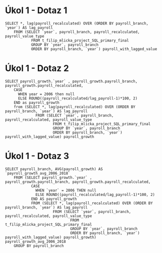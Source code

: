# Úkol 1 - Dotaz 1

    SELECT *, lag(payroll_recalculated) OVER (ORDER BY payroll_branch, `year`) AS lag_payroll
        FROM (SELECT `year`, payroll_branch, payroll_recalculated, payroll_value_type
                FROM t_filip_mlicka_project_SQL_primary_final
                GROUP BY `year`, payroll_branch 
                ORDER BY payroll_branch, `year`) payroll_with_lagged_value
                
# Úkol 1 - Dotaz 2

    SELECT payroll_growth.`year` , payroll_growth.payroll_branch, payroll_growth.payroll_recalculated,
        CASE
          WHEN year = 2006 then null
          ELSE ROUND((payroll_recalculated/lag_payroll-1)*100, 2)
        END as payroll_growth
        from (SELECT *, lag(payroll_recalculated) OVER (ORDER BY payroll_branch, `year`) AS lag_payroll
                  FROM (SELECT `year`, payroll_branch, payroll_recalculated, payroll_value_type
                          FROM t_filip_mlicka_project_SQL_primary_final
                          GROUP BY `year`, payroll_branch 
                          ORDER BY payroll_branch, `year`) payroll_with_lagged_value) payroll_growth

# Úkol 1 - Dotaz 3

    SELECT payroll_branch, AVG(payroll_growth) AS `payroll_growth_avg_2006_2018`
        FROM (SELECT payroll_growth.`year` , payroll_growth.payroll_branch, payroll_growth.payroll_recalculated,
                CASE
                  WHEN `year` = 2006 THEN null
                  ELSE ROUND((payroll_recalculated/lag_payroll-1)*100, 2)
                END AS payroll_growth
                FROM (SELECT *, lag(payroll_recalculated) OVER (ORDER BY payroll_branch, `year`) AS lag_payroll
                          FROM (SELECT `year`, payroll_branch, payroll_recalculated, payroll_value_type
                                  FROM t_filip_mlicka_project_SQL_primary_final
                                  GROUP BY `year`, payroll_branch 
                                  ORDER BY payroll_branch, `year`) payroll_with_lagged_value) payroll_growth) payroll_growth_avg_2006_2018
        GROUP BY payroll_branch
